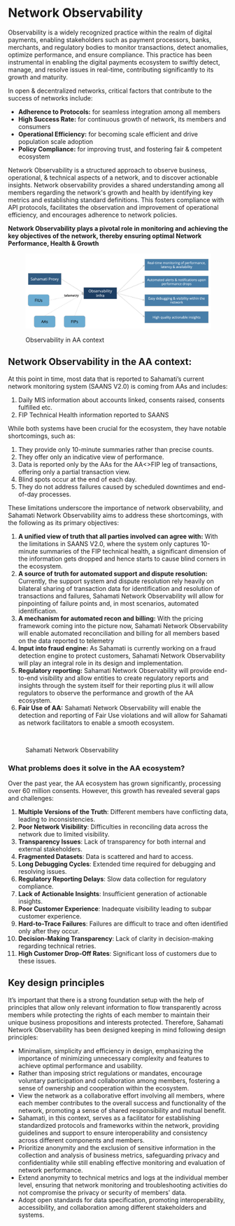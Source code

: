 # Network Observability

Observability is a widely recognized practice within the realm of digital payments, enabling stakeholders such as payment processors, banks, merchants, and regulatory bodies to monitor transactions, detect anomalies, optimize performance, and ensure compliance. This practice has been instrumental in enabling the digital payments ecosystem to swiftly detect, manage, and resolve issues in real-time, contributing significantly to its growth and maturity.

In open & decentralized networks, critical factors that contribute to the success of networks include:

* **Adherence to Protocols:** for seamless integration among all members
* **High Success Rate:** for continuous growth of network, its members and consumers
* **Operational Efficiency:** for becoming scale efficient and drive population scale adoption
* **Policy Compliance:** for improving trust, and fostering fair & competent ecosystem

Network Observability is a structured approach to observe business, operational, & technical aspects of a network, and to discover actionable insights. Network observability provides a shared understanding among all members regarding the network's growth and health by identifying key metrics and establishing standard definitions. This fosters compliance with API protocols, facilitates the observation and improvement of operational efficiency, and encourages adherence to network policies.

**Network Observability plays a pivotal role in monitoring and achieving the key objectives of the network, thereby ensuring optimal Network Performance, Health & Growth**

<figure><img src="../../.gitbook/assets/observability-in-aa-context.png" alt=""><figcaption><p>Observability in AA context</p></figcaption></figure>

## Network Observability in the AA context:

At this point in time, most data that is reported to Sahamati’s current network monitoring system (SAANS V2.0) is coming from AAs and includes:&#x20;

1. Daily MIS information about accounts linked, consents raised, consents fulfilled etc.&#x20;
2. FIP Technical Health information reported to SAANS

While both systems have been crucial for the ecosystem, they have notable shortcomings, such as:

1. They provide only 10-minute summaries rather than precise counts.
2. They offer only an indicative view of performance.
3. Data is reported only by the AAs for the AA<>FIP leg of transactions, offering only a partial transaction view.
4. Blind spots occur at the end of each day.
5. They do not address failures caused by scheduled downtimes and end-of-day processes.

These limitations underscore the importance of network observability, and Sahamati Network Observability aims to address these shortcomings, with the following as its primary objectives:

1. **A unified view of truth that all parties involved can agree with:** With the limitations in SAANS V2.0, where the system only captures 10-minute summaries of the FIP technical health, a significant dimension of the information gets dropped and hence starts to cause blind corners in the ecosystem.&#x20;
2. **A source of truth for automated support and dispute resolution:** Currently, the support system and dispute resolution rely heavily on bilateral sharing of transaction data for identification and resolution of transactions and failures, Sahamati Network Observability will allow for pinpointing of failure points and, in most scenarios, automated identification.&#x20;
3. **A mechanism for automated recon and billing:** With the pricing framework coming into the picture now, Sahamati Network Observability will enable automated reconciliation and billing for all members based on the data reported to telemetry
4. **Input into fraud engine:** As Sahamati is currently working on a fraud detection engine to protect customers, Sahamati Network Observability will play an integral role in its design and implementation.&#x20;
5. **Regulatory reporting:** Sahamati Network Observability will provide end-to-end visibility and allow entities to create regulatory reports and insights through the system itself for their reporting plus it will allow regulators to observe the performance and growth of the AA ecosystem.&#x20;
6. **Fair Use of AA:** Sahamati Network Observability will enable the detection and reporting of Fair Use violations and will allow for Sahamati as network facilitators to enable a smooth ecosystem.

<figure><img src="https://lh7-us.googleusercontent.com/docsz/AD_4nXf2GWN2akhoz9r8JNCvTh__F7R-cALhNm1ET42wUeuL0dzGISfrfJFM1ZEZBSVe5bb4qjvDhOASD-0bMkskk5B0MR_-B0R5yyituv38Y2sGPA7huyoHRyhMdk9aDB9xldRkwSnNsRwa1Eh722i1jjrnApSy?key=4nAz-0z2zgBDJlwmnL9SeQ" alt=""><figcaption><p>Sahamati Network Observability</p></figcaption></figure>

### What problems does it solve in the AA ecosystem?

Over the past year, the AA ecosystem has grown significantly, processing over 60 million consents. However, this growth has revealed several gaps and challenges:

1. **Multiple Versions of the Truth**: Different members have conflicting data, leading to inconsistencies.
2. **Poor Network Visibility**: Difficulties in reconciling data across the network due to limited visibility.
3. **Transparency Issues**: Lack of transparency for both internal and external stakeholders.
4. **Fragmented Datasets**: Data is scattered and hard to access.
5. **Long Debugging Cycles**: Extended time required for debugging and resolving issues.
6. **Regulatory Reporting Delays**: Slow data collection for regulatory compliance.
7. **Lack of Actionable Insights**: Insufficient generation of actionable insights.
8. **Poor Customer Experience**: Inadequate visibility leading to subpar customer experience.
9. **Hard-to-Trace Failures**: Failures are difficult to trace and often identified only after they occur.
10. **Decision-Making Transparency**: Lack of clarity in decision-making regarding technical retries.
11. **High Customer Drop-Off Rates**: Significant loss of customers due to these issues.

## Key design principles

It’s important that there is a strong foundation setup with the help of principles that allow only relevant information to flow transparently across members while protecting the rights of each member to maintain their unique business propositions and interests protected. Therefore, Sahamati Network Observability has been designed keeping in mind following design principles:

* Minimalism, simplicity and efficiency in design, emphasizing the importance of minimizing unnecessary complexity and features to achieve optimal performance and usability.
* Rather than imposing strict regulations or mandates, encourage voluntary participation and collaboration among members, fostering a sense of ownership and cooperation within the ecosystem.
* View the network as a collaborative effort involving all members, where each member contributes to the overall success and functionality of the network, promoting a sense of shared responsibility and mutual benefit.
* Sahamati, in this context, serves as a facilitator for establishing standardized protocols and frameworks within the network, providing guidelines and support to ensure interoperability and consistency across different components and members.
* Prioritize anonymity and the exclusion of sensitive information in the collection and analysis of business metrics, safeguarding privacy and confidentiality while still enabling effective monitoring and evaluation of network performance.
* Extend anonymity to technical metrics and logs at the individual member level, ensuring that network monitoring and troubleshooting activities do not compromise the privacy or security of members' data.
* Adopt open standards for data specification, promoting interoperability, accessibility, and collaboration among different stakeholders and systems.
